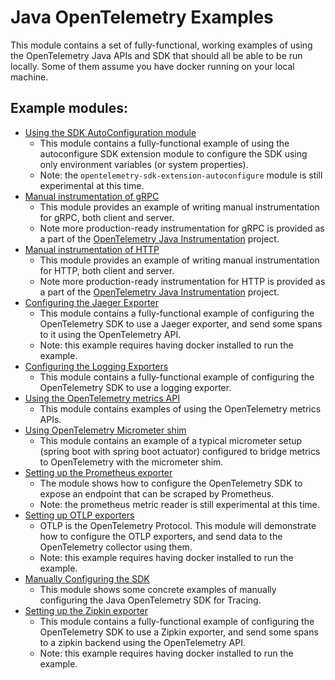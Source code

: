 # Java OpenTelemetry Examples

This module contains a set of fully-functional, working examples of using the
OpenTelemetry Java APIs and SDK that should all be able to be run locally. Some
of them assume you have docker running on your local machine.

## Example modules:

- [Using the SDK AutoConfiguration module](autoconfigure)
    - This module contains a fully-functional example of using the autoconfigure
      SDK extension module to configure the SDK using only environment
      variables (or system properties).
    - Note: the `opentelemetry-sdk-extension-autoconfigure` module is still
      experimental at this time.
- [Manual instrumentation of gRPC](grpc)
    - This module provides an example of writing manual instrumentation for
      gRPC, both client and server.
    - Note more production-ready instrumentation for gRPC is provided as a part
      of the [OpenTelemetry Java Instrumentation](https://github.com/open-telemetry/opentelemetry-java-instrumentation)
      project.
- [Manual instrumentation of HTTP](http)
    - This module provides an example of writing manual instrumentation for
      HTTP, both client and server.
    - Note more production-ready instrumentation for HTTP is provided as a part
      of the [OpenTelemetry Java Instrumentation](https://github.com/open-telemetry/opentelemetry-java-instrumentation)
      project.
- [Configuring the Jaeger Exporter](jaeger)
    - This module contains a fully-functional example of configuring the
      OpenTelemetry SDK to use a Jaeger exporter, and send some spans to it
      using the OpenTelemetry API.
    - Note: this example requires having docker installed to run the example.
- [Configuring the Logging Exporters](logging)
    - This module contains a fully-functional example of configuring the
      OpenTelemetry SDK to use a logging exporter.
- [Using the OpenTelemetry metrics API](metrics)
    - This module contains examples of using the OpenTelemetry metrics APIs.
- [Using OpenTelemetry Micrometer shim](metrics)
    - This module contains an example of a typical micrometer setup (spring boot
      with spring boot actuator) configured to bridge metrics to OpenTelemetry
      with the micrometer shim.
- [Setting up the Prometheus exporter](prometheus)
    - The module shows how to configure the OpenTelemetry SDK to expose an
      endpoint that can be scraped by Prometheus.
    - Note: the prometheus metric reader is still experimental at this time.
- [Setting up OTLP exporters](otlp)
    - OTLP is the OpenTelemetry Protocol. This module will demonstrate how to
      configure the OTLP exporters, and send data to the OpenTelemetry collector
      using them.
    - Note: this example requires having docker installed to run the example.
- [Manually Configuring the SDK](sdk-usage)
    - This module shows some concrete examples of manually configuring the Java
      OpenTelemetry SDK for Tracing.
- [Setting up the Zipkin exporter](zipkin)
    - This module contains a fully-functional example of configuring the
      OpenTelemetry SDK to use a Zipkin exporter, and send some spans to a
      zipkin backend using the OpenTelemetry API.
    - Note: this example requires having docker installed to run the example.
